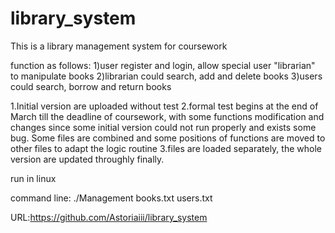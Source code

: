 # library_system
This is a library management system for coursework

function as follows:
1)user register and login, allow special user "librarian" to manipulate books
2)librarian could search, add and delete books
3)users could search, borrow and return books

1.Initial version are uploaded without test 2.formal test begins at the end of March till the deadline of coursework, with some functions modification and changes since some initial version could not run properly and exists some bug. Some files are combined and some positions of functions are moved to other files to adapt the logic routine 3.files are loaded separately, the whole version are updated throughly finally.

run in linux

command line: ./Management books.txt users.txt

URL:https://github.com/Astoriaiii/library_system
